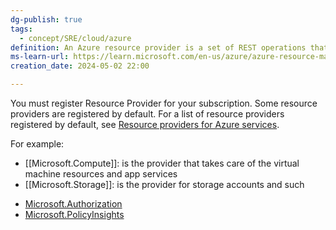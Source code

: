 ```yaml
---
dg-publish: true
tags:
  - concept/SRE/cloud/azure
definition: An Azure resource provider is a set of REST operations that enable functionality for a specific Azure service.
ms-learn-url: https://learn.microsoft.com/en-us/azure/azure-resource-manager/management/resource-providers-and-types
creation_date: 2024-05-02 22:00

---
```


You must register Resource Provider for your subscription.
Some resource providers are registered by default. For a list of resource providers registered by default, see [Resource providers for Azure services](https://learn.microsoft.com/en-us/azure/azure-resource-manager/management/azure-services-resource-providers).

For example: 
* [[Microsoft.Compute]]: is the provider that takes care of the virtual machine resources and app services
* [[Microsoft.Storage]]: is the provider for storage accounts and such
- [Microsoft.Authorization](https://learn.microsoft.com/en-us/azure/role-based-access-control/resource-provider-operations#microsoftauthorization)
- [Microsoft.PolicyInsights](https://learn.microsoft.com/en-us/azure/role-based-access-control/resource-provider-operations#microsoftpolicyinsights)

